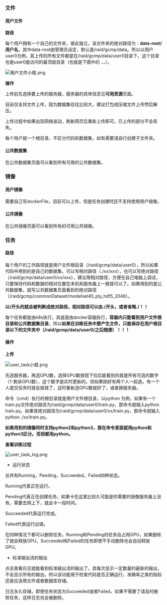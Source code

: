### 文件

#### 用户文件

**路径**

每个用户拥有一个自己的文件夹，彼此独立。该文件夹的绝对路径为：**data-root/用户名**，其中data-root由管理员设定，默认是/raid/gcmp/data。所以以用户user0为例，其上传的所有文件都是在/raid/gcmp/data/user0目录下，这个目录也是user0能访问的最顶层目录（也就是下图中的 **...**）。

![用户文件小框.png](https://i.loli.net/2020/11/17/7ga4ZrcGU2IkxlM.png)

**操作**

上传前先选择要上传的服务器，服务器的具体信息见**可用资源**页面。

目前仅支持文件上传，因为数据集往往比较大，建议打包成压缩文件上传然后解压。

上传过程中如果出现网络波动，刷新网页后重新上传即可，已上传的部分不会丢失。

每个用户就一个根目录，不区分代码和数据集，如有需要请自行创建子文件夹。



#### 公共数据集

在公共数据集页面可以看到所有可用的公共数据集。



### 镜像

#### 用户镜像

需要自己写dockerFile，目前可以上传，但是任务创建时还不支持使用用户镜像。

#### 公共镜像

在公共镜像页面可以看到所有的可用公共镜像。



### 任务

#### 路径

每个用户的工作路径就是用户文件根目录（/raid/gcmp/data/user0），所以如果代码中用到的是自己的数据集，可以写相对路径（./xx/xxx），也可以写绝对路径（/raid/gcmp/data/user0/xx/xxx），建议用相对路径，方便在自己电脑上调试，只要保持代码和数据的相对位置在本机和服务器上一致就可以了。如果用到的是公共数据集，就写公共数据集页面看到的绝对路径（/raid/gcmp/commonDataset/modelnet40_ply_hdf5_2048）。

**以/开头的就会被判断成绝对路径，相对路径可以由./开头，或者省略./！！**

每个任务都是由k8s执行，其底层由docker容器执行，**容器内只能看到用户文件根目录和公共数据集目录**，所以**如果在训练任务中要产生文件，只能保存在用户根目录以下的文件夹中（/raid/gcmp/data/user0/之后随便）！！！**

#### 操作

**上传**

![user_task小框.png](https://i.loli.net/2020/11/17/nreRmUVvZA3yMCF.png)

先选服务器，再选GPU数，选择GPU数按钮下拉后能看到的就是所有可选的数字（1-剩余GPU数），这个数字是实时更新的，但如果刚好有两个人一起选，有一个人提交任务时就会报错了，这时重新选GPU数就好了，或者换服务器。

命令（cmd）执行的根目录就是用户文件根目录，以python 为例，如果有一个train.py文件绝对路径为/raid/gcmp/data/user0/train.py，那命令就输入python train.py。如果其绝对路径为/raid/gcmp/data/user0/xx/train.py，那命令就输入python ./xx/train.py。

**如果用到的镜像同时支持python2和python3，那在命令里面就用python和python3区分。否则都用python。**



**查看训练过程**

![user_task_log.png](https://i.loli.net/2020/11/17/xodBmrCFk6b2jEN.png)




- 运行状态

总共有Running，Pending，Succeeded，Failed四种状态。

Running代表正在运行。

Pending代表正在创建任务，如果卡在这里比较久可能是你需要的镜像服务器上没有，需要去网上下，就会卡一段时间。

Succeeded代表运行完成。

Failed代表运行出错。

在四种情况下都可以删除任务。Running和Pending的任务会占用GPU，如果删除了就会释放GPU，Succeeded和Failed的任务即使不手动删除也会自动释放GPU。



- 标准输出流的输出

点击查看日志就能看到标准输出流的输出了。其每次显示一定数量的最新的输出，不会显示所有的输出。所以该功能用于检查代码是否正确运行，准确率之类的指标还是应该用文件或者数据库存储。

日志永久存储，即使任务状态为Succeeded或者Failed，如果不需要了请及时删除任务，这样日志也会被删除。



